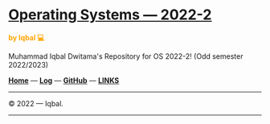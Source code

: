 # [Operating Systems — 2022-2](https://iqbaldwitama.github.io/os222/)
<span style="color:ORANGE; font-weight:bold;">by Iqbal 💻</span>

Muhammad Iqbal Dwitama's Repository for OS 2022-2! (Odd semester 2022/2023)

**[Home](https://iqbaldwitama.github.io/os222/)** — **[Log](https://iqbaldwitama.github.io/os222/TXT/mylog.txt)** — **[GitHub](https://github.com/iqbaldwitama/)** — **[LINKS](https://iqbaldwitama.github.io/os222/LINKS/links.md)**

---

© 2022 — Iqbal.

---
